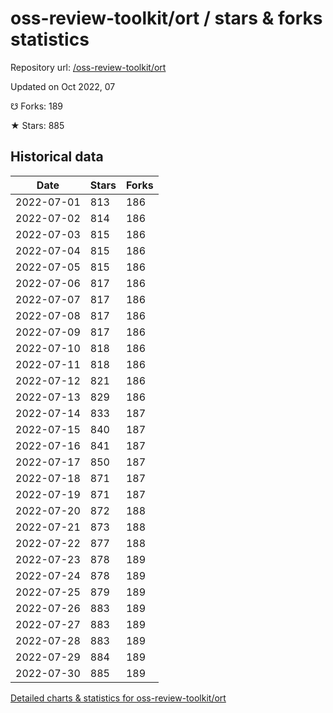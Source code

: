 # oss-review-toolkit/ort / stars & forks statistics

Repository url: [/oss-review-toolkit/ort](https://github.com/oss-review-toolkit/ort)

Updated on Oct 2022, 07

☋ Forks: 189

★ Stars: 885

## Historical data
| Date | Stars | Forks |
|------|-------|-------|
| 2022-07-01 | 813 | 186 | 
| 2022-07-02 | 814 | 186 | 
| 2022-07-03 | 815 | 186 | 
| 2022-07-04 | 815 | 186 | 
| 2022-07-05 | 815 | 186 | 
| 2022-07-06 | 817 | 186 | 
| 2022-07-07 | 817 | 186 | 
| 2022-07-08 | 817 | 186 | 
| 2022-07-09 | 817 | 186 | 
| 2022-07-10 | 818 | 186 | 
| 2022-07-11 | 818 | 186 | 
| 2022-07-12 | 821 | 186 | 
| 2022-07-13 | 829 | 186 | 
| 2022-07-14 | 833 | 187 | 
| 2022-07-15 | 840 | 187 | 
| 2022-07-16 | 841 | 187 | 
| 2022-07-17 | 850 | 187 | 
| 2022-07-18 | 871 | 187 | 
| 2022-07-19 | 871 | 187 | 
| 2022-07-20 | 872 | 188 | 
| 2022-07-21 | 873 | 188 | 
| 2022-07-22 | 877 | 188 | 
| 2022-07-23 | 878 | 189 | 
| 2022-07-24 | 878 | 189 | 
| 2022-07-25 | 879 | 189 | 
| 2022-07-26 | 883 | 189 | 
| 2022-07-27 | 883 | 189 | 
| 2022-07-28 | 883 | 189 | 
| 2022-07-29 | 884 | 189 | 
| 2022-07-30 | 885 | 189 | 


[Detailed charts & statistics for oss-review-toolkit/ort](https://reviewgithub.com/rep/oss-review-toolkit/ort)
